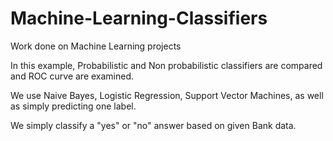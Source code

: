 # Machine-Learning-Classifiers
Work done on Machine Learning projects

In this example, Probabilistic and Non probabilistic classifiers are compared and ROC curve are examined.

We use Naive Bayes, Logistic Regression, Support Vector Machines, as well as simply predicting one label.

We simply classify a "yes" or "no" answer based on given Bank data.
